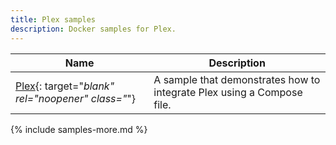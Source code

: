 ```yaml
---
title: Plex samples
description: Docker samples for Plex.
---
```


| Name | Description |
| ---- | ----------- |
| [Plex](https://github.com/docker/awesome-compose/tree/master/plex){: target="_blank" rel="noopener" class="_"} | A sample that demonstrates how to integrate Plex using a Compose file. |

{% include samples-more.md %}